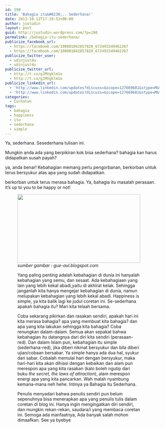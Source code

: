 ```yaml
---
id: 198
title: 'Bahagia itu&#8230;.. Sederhana!'
date: 2013-10-12T17:19:53+00:00
author: justudin
layout: post
guid: http://justudin.wordpress.com/?p=198
permalink: /bahagia-itu-sederhana/
publicize_facebook_url:
  - https://facebook.com/100001042857820_672491549462267
  - https://facebook.com/100001042857820_672491549462267
publicize_twitter_user:
  - udinjust4u
  - udinjust4u
publicize_twitter_url:
  - http://t.co/gJMVgklm1e
  - http://t.co/gJMVgklm1e
publicize_linkedin_url:
  - 'http://www.linkedin.com/updates?discuss=&scope=127669681&stype=M&topic=5794843701796691968&type=U&a=OUgr'
  - 'http://www.linkedin.com/updates?discuss=&scope=127669681&stype=M&topic=5794843701796691968&type=U&a=OUgr'
categories:
  - Curhatan
tags:
  - bahagia
  - happiness
  - itu
  - sederhana
  - simple
---
```

Ya, sederhana. Sesederhana tulisan ini.

Mungkin anda ada yang berpikiran kok bisa sederhana? bahagia kan harus didapatkan susah payah?

ya, anda benar! Kebahagian memang perlu pengorbanan, berkorban untuk terus bersyukur atas apa yang sudah didapatkan.

berkorban untuk terus merasa bahagia. Ya, bahagia itu masalah perasaan. it&#8217;s up to you to be happy or not! 
<figure style="width: 400px" class="wp-caption aligncenter">

<img alt="" src="https://justudin.com/files/uploads/2013/10/a3c07-bahagia-itu-sederhana.jpg" width="400" height="222" />
<em>sumber gambar : gue-aul.blogspot.com</em>

Yang paling penting adalah kebahagian di dunia ini hanyalah kebahagian yang semu, dan sesaat. Ada kebahagiaan yang lain yang lebih kekal abadi,yaitu di akhirat kelak. Sehingga janganlah kita hanya mengejar kebahagian di dunia, namun melupakan kebahagian yang lebih kekal abadi. Happiness is simple, ya kita balik lagi ke judul coretan ini. Se-sederhana apakah bahagia itu? Mari kita telaah bersama.

Coba sekarang pikirkan dan rasakan sendiri, apakah hari ini kita merasa bahagia? apa yang membuat kita bahagia? dan apa yang kita lakukan sehingga kita bahagia? Coba renungkan dalam-dalam. Semua akan sepakat bahwa kebahagian itu datangnya dari diri kita sendiri (perasaan-red). Dan dalam Islam pun, kebahagian itu simple (sederhana-red), jika diberi nikmat bersyukur dan bila diberi ujian/cobaan bersabar. Ya simple hanya ada dua hal, syukur dan sabar. Cobalah memulai hari dengan bersyukur, maka hari-hari kita akan dihiasi dengan kebaikan dan alam pun merespon apa yang kita rasakan (kalo boleh ngutip dari buku _the secret, the laws of attraction_), alam merespon energi apa yang kita pancarkan. Wah malah nyambung kemana-mana neh hehe. Intinya ya Bahagia itu Sederhana.

Penulis menyadari bahwa penulis sendiri pun belum sepenuhnya bisa menerapkan apa yang penulis tulis dalam coretan di blog ini. Hanya ingin mengingatkan diri sendiri, dan mungkin rekan-rekan, saudara/i yang membaca coretan ini. Semoga ada manfaatnya, Ada banyak salah mohon dimaafkan. See ya byebye